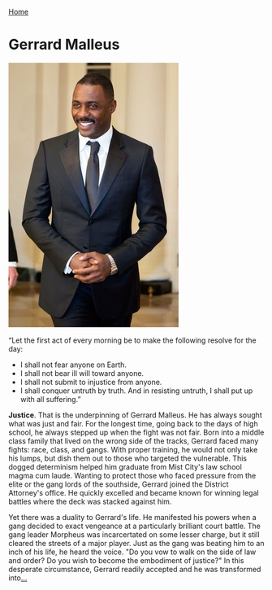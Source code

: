 [Home](index.md "Home")

# Gerrard Malleus
![Gerrard Malleus](assets/images/gerrard.jpeg "Gerrard Malleus")

“Let the first act of every morning be to make the following resolve for the day:
* I shall not fear anyone on Earth.
* I shall not bear ill will toward anyone.
* I shall not submit to injustice from anyone.
* I shall conquer untruth by truth. And in resisting untruth, I shall put up with all suffering.”
  
**Justice**. That is the underpinning of Gerrard Malleus. He has always sought what was just and fair. For the longest time, going back to the days of high school, he always stepped up when the fight was not fair. Born into a middle class family that lived on the wrong side of the tracks, Gerrard faced many fights: race, class, and gangs. With proper training, he would not only take his lumps, but dish them out to those who targeted the vulnerable. This dogged determinism helped him graduate from Mist City's law school magma cum laude. Wanting to protect those who faced pressure from the elite or the gang lords of the southside, Gerrard joined the District Attorney's office. He quickly excelled and became known for winning legal battles where the deck was stacked against him.

Yet there was a duality to Gerrard's life. He manifested his powers when a gang decided to exact vengeance at a particularly brilliant court battle. The gang leader Morpheus was incarcertated on some lesser charge, but it still cleared the streets of a major player. Just as the gang was beating him to an inch of his life, he heard the voice. "Do you vow to walk on the side of law and order? Do you wish to become the embodiment of justice?" In this desperate circumstance, Gerrard readily accepted and he was transformed into[...](marduk.md "Marduk")
